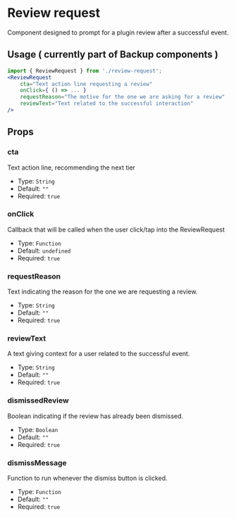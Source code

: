 # Review request

Component designed to prompt for a plugin review after a successful event.

## Usage ( currently part of Backup components )

```jsx
import { ReviewRequest } from './review-request';
<ReviewRequest
	cta="Text action line requesting a review"
	onClick={ () => ... }
	requestReason="The motive for the one we are asking for a review"
	reviewText="Text related to the successful interaction"
/>
```

## Props

### cta

Text action line, recommending the next tier

- Type: `String`
- Default: `""`
- Required: `true`

### onClick

Callback that will be called when the user click/tap into the ReviewRequest

- Type: `Function`
- Default: `undefined`
- Required: `true`

### requestReason

Text indicating the reason for the one we are requesting a review.

- Type: `String`
- Default: `""`
- Required: `true`

### reviewText

A text giving context for a user related to the successful event.

- Type: `String`
- Default: `""`
- Required: `true`

### dismissedReview

Boolean indicating if the review has already been dismissed.

- Type: `Boolean`
- Default: `""`
- Required: `true`

### dismissMessage

Function to run whenever the dismiss button is clicked.

- Type: `Function`
- Default: `""`
- Required: `true`
